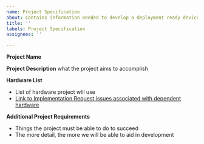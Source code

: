 ```yaml
---
name: Project Specification
about: Contains information needed to develop a deployment ready device with Loom.
title: ''
labels: Project Specification
assignees: ''

---
```


**Project Name**

**Project Description**
what the project aims to accomplish

**Hardware List**
* List of hardware project will use
* [Link to Implementation Request issues associated with dependent hardware]()

**Additional Project Requirements**
* Things the project must be able to do to succeed
* The more detail, the more we will be able to aid in development
